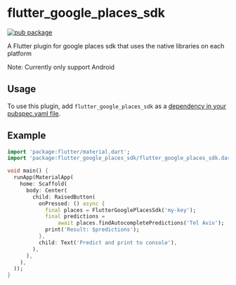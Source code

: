 # flutter_google_places_sdk

[![pub package](https://img.shields.io/pub/v/flutter_google_places_sdk.svg)](https://pub.dartlang.org/packages/flutter_google_places_sdk)

A Flutter plugin for google places sdk that uses the native libraries on each platform
 
Note: Currently only support Android

## Usage

To use this plugin, add `flutter_google_places_sdk` as a [dependency in your pubspec.yaml file](https://flutter.dev/platform-plugins/).

## Example

``` dart
import 'package:flutter/material.dart';
import 'package:flutter_google_places_sdk/flutter_google_places_sdk.dart';

void main() {
  runApp(MaterialApp(
    home: Scaffold(
      body: Center(
        child: RaisedButton(
          onPressed: () async {
            final places = FlutterGooglePlacesSdk('my-key');
            final predictions =
                await places.findAutocompletePredictions('Tel Aviv');
            print('Result: $predictions');
          },
          child: Text('Predict and print to console'),
        ),
      ),
    ),
  ));
}

```